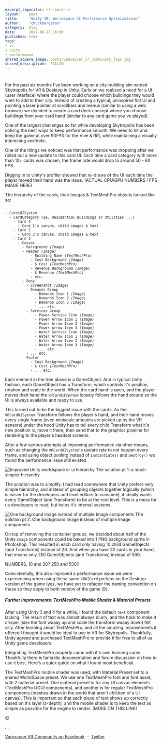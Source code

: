```yaml
---
excerpt_separator: <!--more-->
layout:    post
title:     "Unity VR: WorldSpace UI Performance Optimizations"
author:    "chuckbergeron"
category:  blog
date:      2017-08-17 16:00
published: true
tags:
- vr
- unity
- performance
shared_square_image: posts/vancouver_vr_community_logo.jpg
shared_description:  FILLIN
---
```

<!-- shared_square_image: posts/FILLIN.jpg -->


<div class="row">
    <div class="twelve columns">
        <!-- <img src=" asset_path 'posts/FILLIN.gif' " class="img-responsive" alt="Vancouver VR Community Launch Animation">-->
        <!--  style="margin: 0 auto;" -->
    </div>
</div>

<h5>

</h5>

For the past six months I've been working on a city-building sim named Skytropolis for VR &amp; Desktop in Unity. Early on we realized a need for a UI (user interface) where the player could choose which buildings they would want to add to their city. Instead of creating a typical, uninspired flat UI and pointing a laser pointer at scrollbars and menus (similar to using a web browser) we decided to create a card deck concept where you choose buildings from your card hand (similar to any card game you've played).

One of the largest challenges so far while developing Skytropolis has been solving the best ways to keep performance smooth. We need to hit and keep the game at over 90FPS for the Vive &amp; Rift, while maintaining a visually interesting aesthetic.

<!--more-->

One of the things we noticed was that performance was dropping after we rolled out a new update to this card UI. Each time a card category with more than 10+ cards was chosen, the frame rate would drop to around 50 - 60 FPS.

Digging in to Unity's profiler showed that re-draws of the UI each time the player moved their hand was the issue. (ACTUAL CPU/GPU NUMBERS / FPS IMAGE HERE)

The hierarchy of the cards, their Images &amp; TextMeshPro objects looked like so:

<pre><small>
- CardsUISystem
  - CardCategory (ie. Residential Buildings or Utilities ...)
    - Card 1
      - Card 1's canvas, child images &amp; text
    - Card 2
      - Card 2's canvas, child images &amp; text
    - Card 3
      - Canvas
        - Background <em>(Image)</em>
        - Header <em>(Image)</em>
            - Building Name <em>(TextMeshPro)</em>
            - Cost Background <em>(Image)</em>
            - $ Cost <em>(TextMeshPro)</em>
            - Revenue Background <em>(Image)</em>
            - $ Revenue <em>(TextMeshPro)</em>
            - etc.
        - Body
          - Screenshot <em>(Image)</em>
          - Demands Group
              - Demands Icon 1 <em>(Image)</em>
              - Demands Icon 2 <em>(Image)</em>
              - Demands Icon 3 <em>(Image)</em>
              - ... etc.
          - Services Group
              - Power Service Icon <em>(Image)</em>
              - Power Arrow Icon 1 <em>(Image)</em>
              - Power Arrow Icon 2 <em>(Image)</em>
              - Power Arrow Icon 3 <em>(Image)</em>
              - Water Service Icon <em>(Image)</em>
              - Water Arrow Icon 1 <em>(Image)</em>
              - Water Arrow Icon 2 <em>(Image)</em>
              - Water Arrow Icon 3 <em>(Image)</em>
              - ... etc.
          - ... etc.
        - Footer
            - Cost Background <em>(Image)</em>
            - $ Cost <em>(TextMeshPro)</em>
            - ... etc.
</small></pre>

Each element in the tree above is a GameObject. And in typical Unity fashion, each GameObject has a Transform, which controls it's position, rotation and scale in the world. When the card hand is open, and the player moves their hand the <em>`VRCardUISystem`</em> loosely follows the hand around so the UI is always available and ready to use.

This turned out to be the biggest issue with the cards. As the `VRCardUISystem` Transform follows the player's hand, and their hand moves every single frame (even miniscule amounts are picked up by the VR sensors) under the hood Unity has to tell every child Transform what it's new position is, move it there, then send that to the graphics pipeline for rendering to the player's headset screens.

After a few various attempts at improving performance via other means, such as changing the `VRCardUISystem`'s update rate to not happen every frame, and using object pooling instead of `Instantiate()` and `Destroy()` we found the performance issue still existed.

<img src="{% asset_path 'posts/worldspace-vr-ui-performance-solved-hierarchy.jpg' %}" class="img-responsive" alt="Improved Unity worldspace vr ui hierarchy"><!--  style="margin: 0 auto;" -->
<span class="caption">The solution pt 1: a much simpler hierarchy.</span>

The solution was to simplify. I had read somewhere that Unity prefers very simple hierarchy, and instead of grouping objects together logically (which is easier for the developers and level editors to consume), it ideally wants every GameObject (and Transform) to be at the root level. This is a mess for us developers to read, but helps it's internal systems.

<img src="{% asset_path 'posts/worldspace-vr-ui-performance-ui-background.jpg' %}" class="img-responsive" alt="One background image instead of multiple Image components"><!--  style="margin: 0 auto;" -->
<span class="caption">The solution pt 2: One background image instead of multiple Image components.</span>

On top of removing the container groups, we decided about half of the Unity `Image` components could be baked into 1 PNG background sprite in Photoshop. This resulted in each card only having 10 child GameObjects (and Transforms) instead of 20. And when you have 20 cards in your hand, that means only 250 GameObjects (and Transforms) instead of 500.

NUMBERS, 10 and 20? 250 and 500?

Coincidentally, this also improved a performance issue we were experiencing when using these same `VRUICard` prefabs on the Desktop version of the game (yes, we have yet to refactor the naming convention on these so they apply to both version of the game 😊).

<h5>
  Further Improvements: TextMeshPro Mobile Shader &amp; Material Presets
</h5>

After using Unity 3 and 4 for a while, I found the default `Text` component lacking. The result of text was almost always blurry, and the hack to make it crisper (size the font waaay up and scale the transform waaay down) felt silly. After learning about TextMeshPro, and all the amazing improvements it offered I thought it would be ideal to use in VR for Skytropolis. Thankfully, Unity agreed and purchased TextMeshPro to provide it for free to all of us Unity game developers.

Integrating TextMeshPro properly came with it's own learning curve. Thankfully there is fantastic documentation and forum discussion on how to use it best. Here's a quick guide on what I found most beneficial.

The TextMeshPro mobile shader was used, with Material Preset set to a shared WorldSpace preset. We use one TextMeshPro font and font asset, with 2 material preset. One material preset is for any UI canvas elements (TextMeshPro UGUI components), and another is for regular TextMeshPro components (meshes drawn in the world that aren't children of a UI canvas). This is important so that each piece of text shows up correctly based on it's layer (z-depth), and the mobile shader is to keep the text as simple as possible for the engine to render. (MORE ON THIS LINK)

😄

...

<a href="https://www.facebook.com/groups/vancouverVRcommunity">Vancouver VR Community on Facebook</a> &mdash; <a href="https://twitter.com/vrvancouver">Twitter</a>
